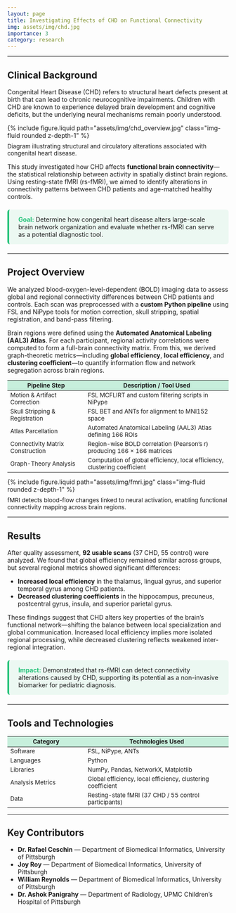 ```yaml
---
layout: page
title: Investigating Effects of CHD on Functional Connectivity
img: assets/img/chd.jpg
importance: 3
category: research
---
```

---
## Clinical Background

Congenital Heart Disease (CHD) refers to structural heart defects present at birth that can lead to chronic neurocognitive impairments. Children with CHD are known to experience delayed brain development and cognitive deficits, but the underlying neural mechanisms remain poorly understood.

<div class="row justify-content-center mt-4">
  <div class="col-sm-10 text-center">
    {% include figure.liquid 
      path="assets/img/chd_overview.jpg"
      class="img-fluid rounded z-depth-1"
    %}
    <div class="caption" style="font-size:0.95em; color:var(--global-text-color-light); margin-top:0.6em;">
      Diagram illustrating structural and circulatory alterations associated with congenital heart disease.
    </div>
  </div>
</div>

This study investigated how CHD affects **functional brain connectivity**—the statistical relationship between activity in spatially distinct brain regions. Using resting-state fMRI (rs-fMRI), we aimed to identify alterations in connectivity patterns between CHD patients and age-matched healthy controls.

<div class="highlight-box" style="border-left: 4px solid #25c279; background-color: rgba(37,194,121,0.08); padding: 1em 1.5em; border-radius: 6px; margin: 1.5em 0;">
  <strong style="color:#25c279;">Goal:</strong> Determine how congenital heart disease alters large-scale brain network organization and evaluate whether rs-fMRI can serve as a potential diagnostic tool.
</div>

---

## Project Overview

We analyzed blood-oxygen-level-dependent (BOLD) imaging data to assess global and regional connectivity differences between CHD patients and controls. Each scan was preprocessed with a **custom Python pipeline** using FSL and NiPype tools for motion correction, skull stripping, spatial registration, and band-pass filtering.

Brain regions were defined using the **Automated Anatomical Labeling (AAL3) Atlas**. For each participant, regional activity correlations were computed to form a full-brain connectivity matrix. From this, we derived graph-theoretic metrics—including **global efficiency**, **local efficiency**, and **clustering coefficient**—to quantify information flow and network segregation across brain regions.

<div class="table-responsive mt-4 mb-4">
  <table class="table table-bordered" style="font-size:0.95em; border-color:var(--global-divider-color); color:var(--global-text-color); background-color:var(--global-card-bg-color);">
    <thead style="background-color:rgba(37,194,121,0.25); color:var(--global-text-color);">
      <tr>
        <th style="width:35%;">Pipeline Step</th>
        <th style="width:65%;">Description / Tool Used</th>
      </tr>
    </thead>
    <tbody>
      <tr>
        <td>Motion & Artifact Correction</td>
        <td>FSL MCFLIRT and custom filtering scripts in NiPype</td>
      </tr>
      <tr>
        <td>Skull Stripping & Registration</td>
        <td>FSL BET and ANTs for alignment to MNI152 space</td>
      </tr>
      <tr>
        <td>Atlas Parcellation</td>
        <td>Automated Anatomical Labeling (AAL3) Atlas defining 166 ROIs</td>
      </tr>
      <tr>
        <td>Connectivity Matrix Construction</td>
        <td>Region-wise BOLD correlation (Pearson’s r) producing 166 × 166 matrices</td>
      </tr>
      <tr>
        <td>Graph-Theory Analysis</td>
        <td>Computation of global efficiency, local efficiency, clustering coefficient</td>
      </tr>
    </tbody>
  </table>
</div>

<div class="row justify-content-center mt-4">
  <div class="col-sm-10 text-center">
    {% include figure.liquid 
      path="assets/img/fmri.jpg"
      class="img-fluid rounded z-depth-1"
    %}
    <div class="caption" style="font-size:0.95em; color:var(--global-text-color-light); margin-top:0.6em;">
      fMRI detects blood-flow changes linked to neural activation, enabling functional connectivity mapping across brain regions.
    </div>
  </div>
</div>

---

## Results

After quality assessment, **92 usable scans** (37 CHD, 55 control) were analyzed. We found that global efficiency remained similar across groups, but several regional metrics showed significant differences:

- **Increased local efficiency** in the thalamus, lingual gyrus, and superior temporal gyrus among CHD patients.  
- **Decreased clustering coefficients** in the hippocampus, precuneus, postcentral gyrus, insula, and superior parietal gyrus.

These findings suggest that CHD alters key properties of the brain’s functional network—shifting the balance between local specialization and global communication. Increased local efficiency implies more isolated regional processing, while decreased clustering reflects weakened inter-regional integration.

<div class="highlight-box" style="border-left: 4px solid #25c279; background-color: rgba(37,194,121,0.08); padding: 1em 1.5em; border-radius: 6px; margin: 1.5em 0;">
  <strong style="color:#25c279;">Impact:</strong> Demonstrated that rs-fMRI can detect connectivity alterations caused by CHD, supporting its potential as a non-invasive biomarker for pediatric diagnosis.
</div>

---

## Tools and Technologies

<div class="table-responsive mt-4 mb-4">
  <table class="table table-bordered" style="font-size:0.95em; border-color:var(--global-divider-color); color:var(--global-text-color); background-color:var(--global-card-bg-color);">
    <thead style="background-color:rgba(37,194,121,0.25); color:var(--global-text-color);">
      <tr>
        <th style="width:35%;">Category</th>
        <th style="width:65%;">Technologies Used</th>
      </tr>
    </thead>
    <tbody>
      <tr>
        <td>Software</td>
        <td>FSL, NiPype, ANTs</td>
      </tr>
      <tr>
        <td>Languages</td>
        <td>Python</td>
      </tr>
      <tr>
        <td>Libraries</td>
        <td>NumPy, Pandas, NetworkX, Matplotlib</td>
      </tr>
      <tr>
        <td>Analysis Metrics</td>
        <td>Global efficiency, local efficiency, clustering coefficient</td>
      </tr>
      <tr>
        <td>Data</td>
        <td>Resting-state fMRI (37 CHD / 55 control participants)</td>
      </tr>
    </tbody>
  </table>
</div>

---

## Key Contributors
- **Dr. Rafael Ceschin** — Department of Biomedical Informatics, University of Pittsburgh  
- **Joy Roy** — Department of Biomedical Informatics, University of Pittsburgh  
- **William Reynolds** — Department of Biomedical Informatics, University of Pittsburgh  
- **Dr. Ashok Panigrahy** — Department of Radiology, UPMC Children’s Hospital of Pittsburgh